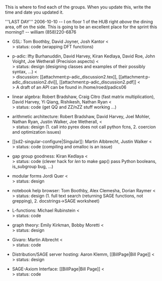 This is where to find each of the groups. When you update this, write the time and date you updated it.


'''LAST DAY''' 2006-10-10 -- I on floor 1 of the HUB right *above* the dining area, off on the side.   This is going to be an excellent place for the sprint this morning!!  -- william  (858)220-6876

 * GSL:
   Tom Boothby, David Joyner, Josh Kantor
   <<BR>>
   status: code (wrapping DFT functions)

 * p-adic:
   Ifty Burhanuddin, David Harvey, Kiran Kedlaya, David Roe, John Voight, Joe Wetherall (Precision aspects)
   <<BR>>
   status: design (designing classes and examples of their possibly syntax, ...)
   <<BR>>
   discussion: [[attachment:p-adic_discussion2.tex]], [[attachment:p-adic_discussion2.dvi]], [[attachment:p-adic_discussion2.pdf]]
   <<BR>>
   A draft of an API can be found in /home/roed/padics06

 * linear algebra: 
   Robert Bradshaw, Craig Citro (fast matrix multiplication), David Harvey, Yi Qiang, Rishikesh, Nathan Ryan
   <<BR>>
   status: code (get QQ and ZZ/nZZ stuff working ...)

 * arithmetic architecture:
   Robert Bradshaw, David Harvey, Joel Mohler, Nathan Ryan, Justin Walker, Joe Wetherall,
   <<BR>>
   status: design (1. call into pyrex does not call python fcns, 2. coercion and optimization issues)

 * [[sd2-singular-configure|Singular]]:
   Martin Albbrecht, Justin Walker
   <<BR>>
   status: code (compiling and omalloc is an issue)

 * gap group goodness:
   Kiran Kedlaya
   <<BR>>
   status: code (clever hack for _len_ to make gap() pass Python booleans, is_subgroup bug, ...)

 * modular forms 
   Jordi Quer
   <<BR>>
   status: design

 * notebook help browser: 
   Tom Boothby, Alex Clemesha, Dorian Raymer
   <<BR>>
   status: design (1. full text search (returning SAGE functions, not grepping), 2. docstrings->SAGE worksheet)

 * L-functions:
   Michael Rubinstein
   <<BR>>
   status: code 

 * graph theory: 
   Emily Kirkman, Bobby Moretti
   <<BR>>
   status: design

 * Givaro:
   Martin Albrecht
   <<BR>>
   status: code

 * Distribution/SAGE server hosting:
   Aaron Klemm, [[BillPage|Bill Page]]
   <<BR>>
   status: design

 * SAGE-Axiom Interface:
   [[BillPage|Bill Page]]
   <<BR>>
   status: code
